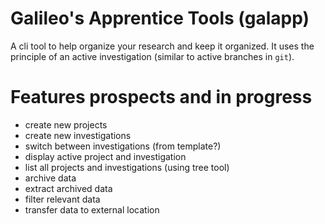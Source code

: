 # Galileo's Apprentice Tools (galapp)
A cli tool to help organize your research and keep it organized.
It uses the principle of an active investigation (similar to active branches in `git`).

# Features prospects and in progress
* create new projects
* create new investigations
* switch between investigations (from template?)
* display active project and investigation
* list all projects and investigations (using tree tool)
* archive data
* extract archived data
* filter relevant data
* transfer data to external location
